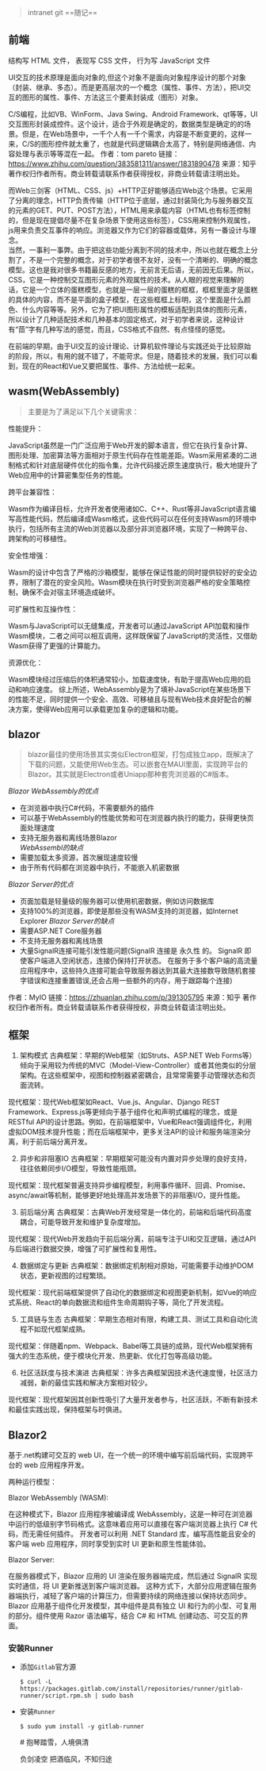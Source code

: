 >intranet git
==随记==
## 前端  
结构写 HTML 文件， 表现写 CSS 文件， 行为写 JavaScript 文件

UI交互的技术原理是面向对象的,但这个对象不是面向对象程序设计的那个对象（封装、继承、多态）。而是更高层次的一个概念（属性、事件、方法），把UI交互的图形的属性、事件、方法这三个要素封装成（图形）对象。

C/S编程，比如VB、WinForm、Java Swing、Android Framework、qt等等，UI交互图形封装成控件。这个设计，适合于外观是确定的，数据类型是确定的的场景。但是，在Web场景中，一千个人有一千个需求，内容是不断变更的，这样一来，C/S的图形控件就太重了，也就是代码逻辑耦合太高了，特别是网络通信、内容处理与表示等等混在一起。
作者：tom pareto
链接：https://www.zhihu.com/question/383581311/answer/1831890478
来源：知乎
著作权归作者所有。商业转载请联系作者获得授权，非商业转载请注明出处。

而Web三剑客（HTML、CSS、js）+HTTP正好能够适应Web这个场景。它采用了分离的理念，HTTP负责传输（HTTP位于底层，通过封装简化为与服务器交互的元素的GET、PUT、POST方法），HTML用来承载内容（HTML也有标签控制的，但是现在提倡尽量不在复杂场景下使用这些标签），CSS用来控制外观属性，js用来负责交互事件的响应。浏览器又作为它们的容器或载体，另有一番设计与理念。  
当然，一事利一事弊。由于把这些功能分离到不同的技术中，所以也就在概念上分割了，不是一个完整的概念，对于初学者很不友好，没有一个清晰的、明确的概念模型。这也是我对很多书籍最反感的地方，无前言无后语，无前因无后果。所以，CSS，它是一种控制交互图形元素的外观属性的技术。从人眼的视觉来理解的话，它是一个立体的蛋糕模型，也就是一层一层的蛋糕的框框，框框里面才是蛋糕的具体的内容，而不是平面的盒子模型，在这些框框上标明，这个里面是什么颜色、什么内容等等。另外，它为了把UI图形属性的模板适配到具体的图形元素，所以设计了几种适配技术和几种基本的固定格式，对于初学者来说，这种设计有“茴”字有几种写法的感觉，而且，CSS格式不自然、有点怪怪的感觉。

在前端的早期，由于UI交互的设计理论、计算机软件理论与实践还处于比较原始的阶段，所以，有用的就不错了，不能苛求。但是，随着技术的发展，我们可以看到，现在的React和Vue又要把属性、事件、方法给统一起来。

## wasm(WebAssembly)
>主要是为了满足以下几个关键需求：

性能提升：

JavaScript虽然是一门广泛应用于Web开发的脚本语言，但它在执行复杂计算、图形处理、加密算法等方面相对于原生代码存在性能差距。Wasm采用紧凑的二进制格式和针对底层硬件优化的指令集，允许代码接近原生速度执行，极大地提升了Web应用中的计算密集型任务的性能。

跨平台兼容性：

Wasm作为编译目标，允许开发者使用诸如C、C++、Rust等非JavaScript语言编写高性能代码，然后编译成Wasm格式，这些代码可以在任何支持Wasm的环境中执行，包括所有主流的Web浏览器以及部分非浏览器环境，实现了一种跨平台、跨架构的可移植性。

安全性增强：

Wasm的设计中包含了严格的沙箱模型，能够在保证性能的同时提供较好的安全边界，限制了潜在的安全风险。Wasm模块在执行时受到浏览器严格的安全策略控制，确保不会对宿主环境造成破坏。

可扩展性和互操作性：

Wasm与JavaScript可以无缝集成，开发者可以通过JavaScript API加载和操作Wasm模块，二者之间可以相互调用，这样既保留了JavaScript的灵活性，又借助Wasm获得了更强的计算能力。

资源优化：

Wasm模块经过压缩后的体积通常较小，加载速度快，有助于提高Web应用的启动和响应速度。
综上所述，WebAssembly是为了填补JavaScript在某些场景下的性能不足，同时提供一个安全、高效、可移植且与现有Web技术良好配合的解决方案，使得Web应用可以承载更加复杂的逻辑和功能。 

## blazor
>blazor最佳的使用场景其实类似Electron框架，打包成独立app，既解决了下载的问题，又能使用Web生态。可以嵌套在MAUI里面，实现跨平台的Blazor。其实就是Electron或者Uniapp那种套壳浏览器的C#版本。

*Blazor WebAssembly的优点*
- 在浏览器中执行C#代码，不需要额外的插件
- 可以基于WebAssembly的性能优势和可在浏览器内执行的能力，获得更快页面处理速度
- 支持无服务器和离线场景Blazor  
*WebAssembl的缺点*
- 需要加载太多资源，首次展现速度较慢
- 由于所有代码都在浏览器中执行，不能嵌入机密数据

*Blazor Server的优点*
- 页面加载是轻量级的服务器可以使用机密数据，例如访问数据库
- 支持100%的浏览器，即使是那些没有WASM支持的浏览器，如Internet Explorer
*Blazor Server的缺点*
- 需要ASP.NET Core服务器
- 不支持无服务器和离线场景
- 大量SignalR连接可能引发性能问题(SignalR 连接是 永久性 的。 SignalR 即使客户端进入空闲状态，连接仍保持打开状态。 在服务于多个客户端的高流量应用程序中，这些持久连接可能会导致服务器达到其最大连接数导致随机套接字错误和连接重置错误,还会占用一些额外的内存，用于跟踪每个连接)

作者：MyIO
链接：https://zhuanlan.zhihu.com/p/391305795
来源：知乎
著作权归作者所有。商业转载请联系作者获得授权，非商业转载请注明出处。

## 框架
1. 架构模式
古典框架：早期的Web框架（如Struts、ASP.NET Web Forms等）倾向于采用较为传统的MVC（Model-View-Controller）或者其他类似的分层架构。在这些框架中，视图和控制器紧密耦合，且常常需要手动管理状态和页面流转。

现代框架：现代Web框架如React、Vue.js、Angular、Django REST Framework、Express.js等更倾向于基于组件化和声明式编程的理念，或是RESTful API的设计思路。例如，在前端框架中，Vue和React强调组件化，利用虚拟DOM技术提升性能；而在后端框架中，更多关注API的设计和服务端渲染分离，利于前后端分离开发。

2. 异步和非阻塞IO
古典框架：早期框架可能没有内置对异步处理的良好支持，往往依赖同步I/O模型，导致性能瓶颈。

现代框架：现代框架普遍支持异步编程模型，利用事件循环、回调、Promise、async/await等机制，能够更好地处理高并发场景下的非阻塞I/O，提升性能。

3. 前后端分离
古典框架：古典Web开发经常是一体化的，前端和后端代码高度耦合，可能导致开发和维护复杂度增加。

现代框架：现代Web开发趋向于前后端分离，前端专注于UI和交互逻辑，通过API与后端进行数据交换，增强了可扩展性和复用性。

4. 数据绑定与更新
古典框架：数据绑定机制相对原始，可能需要手动维护DOM状态，更新视图的过程繁琐。

现代框架：现代前端框架提供了自动化的数据绑定和视图更新机制，如Vue的响应式系统、React的单向数据流和组件生命周期钩子等，简化了开发流程。

5. 工具链与生态
古典框架：早期生态相对有限，构建工具、测试工具和自动化流程不如现代框架成熟。

现代框架：伴随着npm、Webpack、Babel等工具链的成熟，现代Web框架拥有强大的生态系统，便于模块化开发、热更新、优化打包等高级功能。

6. 社区活跃度与技术演进
古典框架：许多古典框架因技术迭代速度慢，社区活力减弱，新的最佳实践和解决方案相对较少。

现代框架：现代框架因其创新性吸引了大量开发者参与，社区活跃，不断有新技术和最佳实践出现，保持框架与时俱进。



## Blazor2
基于.net构建可交互的 web UI，在一个统一的环境中编写前后端代码，实现跨平台的 web 应用程序开发。

两种运行模型：

Blazor WebAssembly (WASM):

在这种模式下，Blazor 应用程序被编译成 WebAssembly，这是一种可在浏览器中运行的低级别字节码格式。这意味着应用可以直接在客户端浏览器上执行 C# 代码，而无需任何插件。
开发者可以利用 .NET Standard 库，编写高性能且安全的客户端 web 应用程序，同时享受到实时 UI 更新和原生性能体验。

Blazor Server:

在服务器模式下，Blazor 应用的 UI 渲染在服务器端完成，然后通过 SignalR 实现实时通信，将 UI 更新推送到客户端浏览器。
这种方式下，大部分应用逻辑在服务器端执行，减轻了客户端的计算压力，但需要持续的网络连接以保持状态同步。
Blazor 应用基于组件化开发模型，其中组件是具有独立 UI 和行为的小型、可复用的部分。组件使用 Razor 语法编写，结合 C# 和 HTML 创建动态、可交互的界面。


<h3><a id="Runner_27"></a>安装Runner</h3> 
<ul><li> <p>添加<code>Gitlab</code>官方源</p> <pre><code class="prism language-shell">$ <span class="token function">curl</span> -L https://packages.gitlab.com/install/repositories/runner/gitlab-runner/script.rpm.sh <span class="token operator">|</span> <span class="token function">sudo</span> <span class="token function">bash</span>
</code></pre> </li><li> <p>安装<code>Runner</code></p> <pre><code class="prism language-shell">$ <span class="token function">sudo</span> yum <span class="token function">install</span> -y gitlab-runner
</code></pre>
# 抱琴踏雪，人境俱清

负剑凌空
把酒临风，不知归途  
